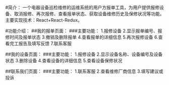 #简介：
一个电器设备巡检维修的运维系统的用户方报单工具，为用户提供报修设备、取消报修、再次报修、查看报单状态、获取设备维修历史及保修状况等功能。主要实现技术：React+React-Redux。

#功能介绍：
##我的报单页面：
###主要功能：
1.报修设备
2.显示报单编号、报修时间及报单状态
3.撤销及删除报单
4.查看报单的详细信息
5.再次报修设备
6.查看完工报告及填写反馈
7.联系客服

##我的设备页面：
###主要功能：
1.报修设备
2.显示设备名称、设备编号及设备状态
3.删除设备
4.查看设备的详细信息
5.查看设备保修状况

##联系我们页面：
###主要功能：
1.联系客服
2.查看维修厂商信息
3.填写建议或投诉
